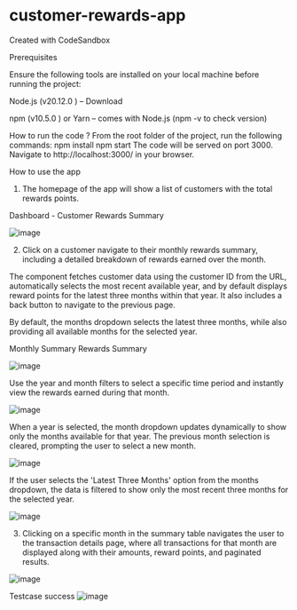 # customer-rewards-app
Created with CodeSandbox

Prerequisites

Ensure the following tools are installed on your local machine before running the project:

Node.js (v20.12.0 ) – Download

npm (v10.5.0 ) or Yarn – comes with Node.js (npm -v to check version)

How to run the code ? 
From the root folder of the project, run the following commands:
npm install
npm start The code will be served on port 3000. Navigate to http://localhost:3000/ in your browser.

How to use the app

1. The homepage of the app will show a list of customers with the total rewards points.

 Dashboard - Customer Rewards Summary

![image](https://github.com/user-attachments/assets/7cc31e98-2d1c-40e9-941c-1adba023031d)

2. Click on a customer navigate to their monthly rewards summary, including a detailed breakdown of rewards earned over the month.

The component fetches customer data using the customer ID from the URL, automatically selects the most recent available year, and by default displays reward points for the latest three months within that year. It also includes a back button to navigate to the previous page.

By default, the months dropdown selects the latest three months, while also providing all available months for the selected year.
 
 Monthly Summary Rewards Summary
 
![image](https://github.com/user-attachments/assets/a5afb92a-fab0-46bf-9f7d-118c6fb0024d)

Use the year and month filters to select a specific time period and instantly view the rewards earned during that month.

![image](https://github.com/user-attachments/assets/7a023f69-0a15-4f30-98ef-ce8cfb4d5a44)


When a year is selected, the month dropdown updates dynamically to show only the months available for that year. The previous month selection is cleared, prompting the user to select a new month.

![image](https://github.com/user-attachments/assets/7134ab1b-61a7-4410-80a4-b3374e755641)

If the user selects the 'Latest Three Months' option from the months dropdown, the data is filtered to show only the most recent three months for the selected year.

![image](https://github.com/user-attachments/assets/b02dc01b-f694-414a-999d-7ba9119f591f)


3. Clicking on a specific month in the summary table navigates the user to the transaction details page, where all transactions for that month are displayed along with their amounts, reward points, and paginated results.

![image](https://github.com/user-attachments/assets/ebece833-7053-423b-bed6-f7d1baafb142)


Testcase success
![image](https://github.com/user-attachments/assets/92e7d697-6e82-42d2-95cb-2bf5eee5bacb)




